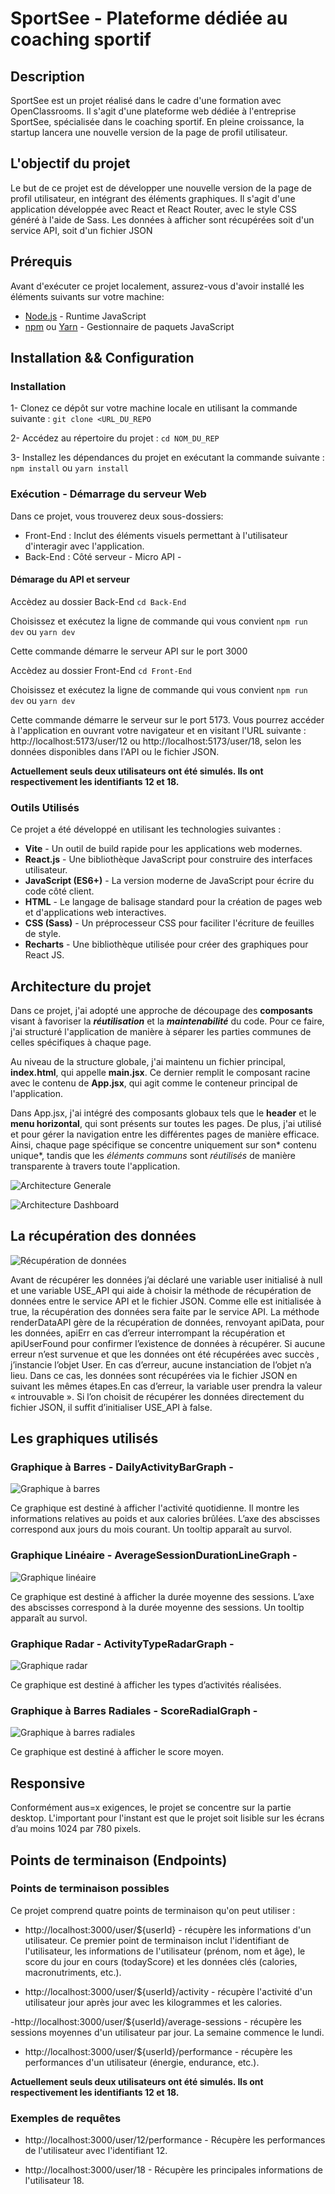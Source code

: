 # SportSee - Plateforme dédiée au coaching sportif

## Description

SportSee est un projet réalisé dans le cadre d'une formation avec OpenClassrooms. Il s'agit d'une plateforme web dédiée à l'entreprise SportSee, spécialisée dans le coaching sportif.
En pleine croissance, la startup lancera une nouvelle version de la page de profil utilisateur.

## L'objectif du projet

Le but de ce projet est de développer une nouvelle version de la page de profil utilisateur, en intégrant des éléments graphiques. Il s'agit d'une application développée avec React et React Router, avec le style CSS généré à l'aide de Sass. Les données à afficher sont récupérées soit d'un service API, soit d'un fichier JSON

## Prérequis

Avant d'exécuter ce projet localement, assurez-vous d'avoir installé les éléments suivants sur votre machine:

- [Node.js](https://nodejs.org/en) - Runtime JavaScript
- [npm](https://www.npmjs.com/) ou [Yarn](https://yarnpkg.com/) - Gestionnaire de paquets JavaScript

## Installation && Configuration

### Installation

1- Clonez ce dépôt sur votre machine locale en utilisant la commande suivante :
`git clone <URL_DU_REPO`

2- Accédez au répertoire du projet :
`cd NOM_DU_REP`

3- Installez les dépendances du projet en exécutant la commande suivante :
`npm install`
ou
`yarn install`

### Exécution - Démarrage du serveur Web

Dans ce projet, vous trouverez deux sous-dossiers:
- Front-End : Inclut des éléments visuels permettant à l'utilisateur d'interagir avec l'application.
- Back-End : Côté serveur - Micro API -

#### Démarage du API et serveur

Accèdez au dossier Back-End
`cd Back-End`

Choisissez et exécutez la ligne de commande qui vous convient
`npm run dev`
ou
`yarn dev`

Cette commande démarre le serveur API sur le port 3000

Accèdez au dossier Front-End
`cd Front-End`

Choisissez et exécutez la ligne de commande qui vous convient
`npm run dev`
ou
`yarn dev`

Cette commande démarre le serveur sur le port 5173.
Vous pourrez accéder à l'application en ouvrant votre navigateur et en visitant l'URL suivante : http://localhost:5173/user/12 ou http://localhost:5173/user/18, selon les données disponibles dans l'API ou le fichier JSON.

<b>Actuellement seuls deux utilisateurs ont été simulés. Ils ont respectivement les identifiants 12 et 18.</b>

### Outils Utilisés

Ce projet a été développé en utilisant les technologies suivantes :

- <b>Vite</b> - Un outil de build rapide pour les applications web modernes.
- <b>React.js</b> - Une bibliothèque JavaScript pour construire des interfaces utilisateur.
- <b>JavaScript (ES6+)</b> - La version moderne de JavaScript pour écrire du code côté client.
- <b>HTML</b> - Le langage de balisage standard pour la création de pages web et d'applications web interactives.
- <b>CSS (Sass)</b> - Un préprocesseur CSS pour faciliter l'écriture de feuilles de style.
- <b>Recharts</b> - Une bibliothèque utilisée pour créer des graphiques pour React JS.

## Architecture du projet

Dans ce projet, j'ai adopté une approche de découpage des <b>composants</b> visant à favoriser la **_réutilisation_** et la **_maintenabilité_** du code. Pour ce faire, j'ai structuré l'application de manière à séparer les parties communes de celles spécifiques à chaque page. 

Au niveau de la structure globale, j'ai maintenu un fichier principal, **index.html**, qui appelle **main.jsx**. Ce dernier remplit le composant racine avec le contenu de **App.jsx**, qui agit comme le conteneur principal de l'application. 

Dans App.jsx, j'ai intégré des composants globaux tels que le **header** et le **menu horizontal**, qui sont présents sur toutes les pages. De plus, j'ai utilisé **_<BrowserRouter>_** et **_<Routes>_** pour gérer la navigation entre les différentes pages de manière efficace. Ainsi, chaque page spécifique se concentre uniquement sur son* contenu unique*, tandis que les _éléments communs_ sont _réutilisés_ de manière transparente à travers toute l'application.

![Architecture Generale](https://github.com/LEBDIOUA/SportSee/blob/main/front-end/public/ArchitectureGenerale.png)

![Architecture Dashboard](https://github.com/LEBDIOUA/SportSee/blob/main/front-end/public/ArchitectureDashboard.png)

## La récupération des données

![Récupération de données](https://github.com/LEBDIOUA/SportSee/blob/main/front-end/public/RecuperationDonnes.png)

Avant de récupérer les données j’ai déclaré une variable user initialisé à null et une variable USE_API qui aide à choisir la méthode de récupération de données entre le service API et le fichier JSON. Comme elle est initialisée à true, la récupération des données sera faite par le service API.
La méthode renderDataAPI gère de la récupération de données, renvoyant apiData, pour les données, apiErr en cas d’erreur interrompant la récupération et apiUserFound pour confirmer l’existence de données à récupérer. Si aucune erreur n’est survenue et que les données ont été récupérées avec succès , j’instancie l’objet User. En cas d’erreur, aucune instanciation de l’objet n’a lieu.
Dans ce cas, les données sont récupérées via le fichier JSON en suivant les mêmes étapes.En cas d’erreur, la variable user prendra la valeur « introuvable ».
Si l’on choisit de récupérer les données directement du fichier JSON, il suffit d’initialiser USE_API à false.

## Les graphiques utilisés

### Graphique à Barres - DailyActivityBarGraph -

![Graphique à barres](https://github.com/LEBDIOUA/SportSee/blob/main/front-end/public/BarGraph.png)

Ce graphique est destiné à afficher l'activité quotidienne. Il montre les informations relatives au poids et aux calories brûlées. L’axe des abscisses correspond aux jours du mois courant. Un tooltip apparaît au survol.

### Graphique Linéaire - AverageSessionDurationLineGraph -

![Graphique linéaire](https://github.com/LEBDIOUA/SportSee/blob/main/front-end/public/LineGraph.png)

Ce graphique est destiné à afficher la durée moyenne des sessions. L’axe des abscisses correspond à la durée moyenne des sessions. Un tooltip apparaît au survol.

### Graphique Radar - ActivityTypeRadarGraph -

![Graphique radar](https://github.com/LEBDIOUA/SportSee/blob/main/front-end/public/RadarGraph.png)

Ce graphique est destiné à afficher les types d’activités réalisées.

### Graphique à Barres Radiales - ScoreRadialGraph -

![Graphique à barres radiales](https://github.com/LEBDIOUA/SportSee/blob/main/front-end/public/RadialGraph.png)

Ce graphique est destiné à afficher le score moyen.

## Responsive

Conformément aus=x exigences, le projet se concentre sur la partie desktop. L'important pour l'instant est que le projet soit lisible sur les écrans d’au moins 1024 par 780 pixels.

## Points de terminaison (Endpoints)

### Points de terminaison possibles

Ce projet comprend quatre points de terminaison qu'on peut utiliser :

- http://localhost:3000/user/${userId} - récupère les informations d'un utilisateur. Ce premier point de terminaison inclut l'identifiant de l'utilisateur, les informations de l'utilisateur (prénom, nom et âge), le score du jour en cours (todayScore) et les données clés (calories, macronutriments, etc.).

- http://localhost:3000/user/${userId}/activity - récupère l'activité d'un utilisateur jour après jour avec les kilogrammes et les calories.

-http://localhost:3000/user/${userId}/average-sessions - récupère les sessions moyennes d'un utilisateur par jour. La semaine commence le lundi.

- http://localhost:3000/user/${userId}/performance - récupère les performances d'un utilisateur (énergie, endurance, etc.).


<b>Actuellement seuls deux utilisateurs ont été simulés. Ils ont respectivement les identifiants 12 et 18.</b>

### Exemples de requêtes

- http://localhost:3000/user/12/performance - Récupère les performances de l'utilisateur avec l'identifiant 12.

- http://localhost:3000/user/18 - Récupère les principales informations de l'utilisateur 18.

